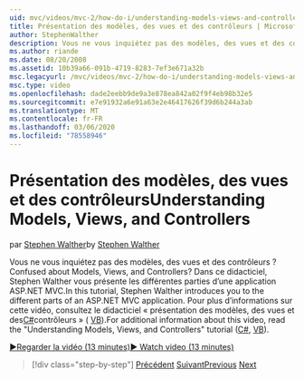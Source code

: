 ```yaml
---
uid: mvc/videos/mvc-2/how-do-i/understanding-models-views-and-controllers
title: Présentation des modèles, des vues et des contrôleurs | Microsoft Docs
author: StephenWalther
description: Vous ne vous inquiétez pas des modèles, des vues et des contrôleurs ? Dans ce didacticiel, Stephen Walther vous présente les différentes parties d’une application ASP.NET MVC.
ms.author: riande
ms.date: 08/20/2008
ms.assetid: 10b39a66-091b-4719-8283-7ef3e671a32b
msc.legacyurl: /mvc/videos/mvc-2/how-do-i/understanding-models-views-and-controllers
msc.type: video
ms.openlocfilehash: dade2eebb9de9a3e878ea842a02f9f4eb98b32e5
ms.sourcegitcommit: e7e91932a6e91a63e2e46417626f39d6b244a3ab
ms.translationtype: MT
ms.contentlocale: fr-FR
ms.lasthandoff: 03/06/2020
ms.locfileid: "78558946"
---
```

# <a name="understanding-models-views-and-controllers"></a><span data-ttu-id="ca3d2-104">Présentation des modèles, des vues et des contrôleurs</span><span class="sxs-lookup"><span data-stu-id="ca3d2-104">Understanding Models, Views, and Controllers</span></span>

<span data-ttu-id="ca3d2-105">par [Stephen Walther](https://github.com/StephenWalther)</span><span class="sxs-lookup"><span data-stu-id="ca3d2-105">by [Stephen Walther](https://github.com/StephenWalther)</span></span>

<span data-ttu-id="ca3d2-106">Vous ne vous inquiétez pas des modèles, des vues et des contrôleurs ?</span><span class="sxs-lookup"><span data-stu-id="ca3d2-106">Confused about Models, Views, and Controllers?</span></span> <span data-ttu-id="ca3d2-107">Dans ce didacticiel, Stephen Walther vous présente les différentes parties d’une application ASP.NET MVC.</span><span class="sxs-lookup"><span data-stu-id="ca3d2-107">In this tutorial, Stephen Walther introduces you to the different parts of an ASP.NET MVC application.</span></span> <span data-ttu-id="ca3d2-108">Pour plus d’informations sur cette vidéo, consultez le didacticiel « présentation des modèles, des vues et des[C#](../../../overview/older-versions-1/overview/understanding-models-views-and-controllers-cs.md)contrôleurs » ( [VB](../../../overview/older-versions-1/overview/understanding-models-views-and-controllers-vb.md)).</span><span class="sxs-lookup"><span data-stu-id="ca3d2-108">For additional information about this video, read the "Understanding Models, Views, and Controllers" tutorial ([C#](../../../overview/older-versions-1/overview/understanding-models-views-and-controllers-cs.md), [VB](../../../overview/older-versions-1/overview/understanding-models-views-and-controllers-vb.md)).</span></span>

[<span data-ttu-id="ca3d2-109">&#9654;Regarder la vidéo (13 minutes)</span><span class="sxs-lookup"><span data-stu-id="ca3d2-109">&#9654; Watch video (13 minutes)</span></span>](https://channel9.msdn.com/Blogs/ASP-NET-Site-Videos/understanding-models-views-and-controllers)

> [!div class="step-by-step"]
> <span data-ttu-id="ca3d2-110">[Précédent](creating-a-movie-database-application-in-15-minutes-with-aspnet-mvc.md)
> [Suivant](aspnet-mvc-controller-overview.md)</span><span class="sxs-lookup"><span data-stu-id="ca3d2-110">[Previous](creating-a-movie-database-application-in-15-minutes-with-aspnet-mvc.md)
[Next](aspnet-mvc-controller-overview.md)</span></span>
